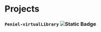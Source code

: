 # Projects
### `Peniel-virtualLibrary` ![Static Badge](https://img.shields.io/badge/personal-project-blue)

